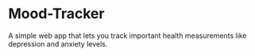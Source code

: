 # Mood-Tracker
A simple web app that lets you track important health measurements like depression and anxiety levels.
